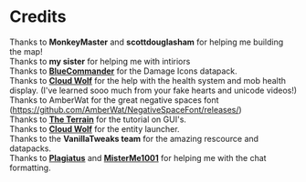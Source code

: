 # Credits

Thanks to **MonkeyMaster** and **scottdouglasham** for helping me building the map!  
Thanks to **my sister** for helping me  with intiriors  
Thanks to **[BlueCommander](https://www.youtube.com/channel/UCz7Lqnbo-QA-kyE34S5PTnQ)** for the Damage Icons datapack.  
Thanks to **[Cloud Wolf](https://www.youtube.com/channel/UCZnBqVITQ0dloqUU0fGxY3g)** for the help with the health system and mob health display. (I've learned sooo much from your fake hearts and unicode videos!)  
Thanks to AmberWat for the great negative spaces font (<https://github.com/AmberWat/NegativeSpaceFont/releases/>)  
Thanks to **[The Terrain](https://www.youtube.com/channel/UCLlVS9RRl8nC2Yirs1YbrOg)** for the tutorial on GUI's.  
Thanks to **[Cloud Wolf](https://www.youtube.com/channel/UCZnBqVITQ0dloqUU0fGxY3g)** for the entity launcher.  
Thanks to the **VanillaTweaks team** for the amazing rescource and datapacks.  
Thanks to **[Plagiatus](https://www.reddit.com/user/Plagiatus)** and **[MisterMe1001](https://www.reddit.com/user/MisterMe1001)** for helping me with the chat formatting.  
